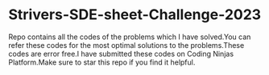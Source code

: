 # Strivers-SDE-sheet-Challenge-2023
Repo contains all the codes of the problems which I have solved.You can refer these codes for the most optimal solutions to the problems.These codes are error free.I have submitted these codes on Coding Ninjas Platform.Make sure to star this repo if you find it helpful.
